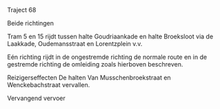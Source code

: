 Traject 68

Beide richtingen

Tram 5 en 15
rijdt tussen halte Goudriaankade en halte Broeksloot via de Laakkade, Oudemansstraat en Lorentzplein v.v.

Eén richting
rijdt in de ongestremde richting de normale route en in de gestremde richting de omleiding zoals hierboven beschreven.

Reizigerseffecten
De halten Van Musschenbroekstraat en Wenckebachstraat vervallen.

Vervangend vervoer
